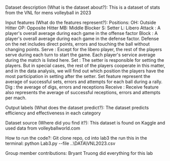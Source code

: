 Dataset description (What is the dataset about?): This is a dataset of stats from the VNL for mens volleyball in 2023

Input features (What do the features represent?): Positions: OH: Outside Hitter OP: Opposite Hitter MB: Middle Blocker S: Setter L: Libero
Attack : A player's overall average during each game in the offense factor
Block : A player's overall average during each game in the defense factor.
Defense on the net includes direct points, errors and touching the ball without changing points.
Serve : Except for the libero player, the rest of the players serve during each turn to start the game. Each player's service average during the match is listed here.
Set : The setter is responsible for setting the players. But in special cases, the rest of the players cooperate in this matter, and in the data analysis, we will find out which position the players have the most participation in setting after the setter.
Set feature represent the average of successful sets, errors and attempts for each ball during a rally.
Dig : the average of digs, errors and receptions
Receive : Receive feature also represents the average of successful receptions, errors and attempts per mach.

Output labels (What does the dataset predict?): The dataset predicts efficiency and effectiveness in each category

Dataset source (Where did you find it?): This dataset is found on Kaggle and used data from volleyballworld.com

How to run the code?: Git clone repo, cd into lab3 the run this in the terminal: python Lab3.py --file ..\DATA\VNL2023.csv

Group member contributions: Bryant Truong did everything for this lab
